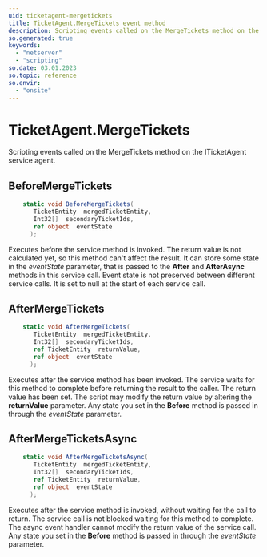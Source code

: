 ```yaml
---
uid: ticketagent-mergetickets
title: TicketAgent.MergeTickets event method
description: Scripting events called on the MergeTickets method on the TicketAgent service agent.
so.generated: true
keywords:
  - "netserver"
  - "scripting"
so.date: 03.01.2023
so.topic: reference
so.envir:
  - "onsite"
---
```

# TicketAgent.MergeTickets

Scripting events called on the <see cref='M:SuperOffice.CRM.Services.ITicketAgent.MergeTickets'>MergeTickets</see> method on the <see cref='ITicketAgent'>ITicketAgent</see>  service agent.

## BeforeMergeTickets
```cs
    static void BeforeMergeTickets(
       TicketEntity  mergedTicketEntity,
       Int32[]  secondaryTicketIds,
       ref object  eventState
      );
```
Executes before the service method is invoked.
The return value is not calculated yet, so this method can't affect the result.
It can store some state in the *eventState* parameter, that is passed to the **After** and **AfterAsync** methods in this service call.
Event state is not preserved between different service calls. It is set to null at the start of each service call.
## AfterMergeTickets
```cs
    static void AfterMergeTickets(
       TicketEntity  mergedTicketEntity,
       Int32[]  secondaryTicketIds,
       ref TicketEntity  returnValue,
       ref object  eventState
      );
```
Executes after the service method has been invoked. The service waits for this method to complete before returning the result to the caller.
The return value has been set. The script may modify the return value by altering the **returnValue** parameter.
Any state you set in the **Before** method is passed in through the *eventState* parameter.
## AfterMergeTicketsAsync
```cs
    static void AfterMergeTicketsAsync(
       TicketEntity  mergedTicketEntity,
       Int32[]  secondaryTicketIds,
       ref TicketEntity  returnValue,
       ref object  eventState
      );
```
Executes after the service method is invoked, without waiting for the call to return.
The service call is not blocked waiting for this method to complete.
The async event handler cannot modify the return value of the service call.
Any state you set in the **Before** method is passed in through the *eventState* parameter.

